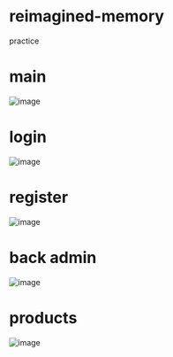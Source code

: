 # reimagined-memory
practice

<h1>main</h1>

![image](https://github.com/dornrock123/shoes-website/assets/60999611/3a4cb208-1eb0-4d98-a62f-75673f235c91)

<h1>login</h1>

![image](https://github.com/dornrock123/shoes-website/assets/60999611/9c682492-5ac2-437e-bd2b-ac28acd0f8a3)

<h1>register</h1>

![image](https://github.com/dornrock123/shoes-website/assets/60999611/5810b9eb-93cc-432f-af9a-1386b23717b3)

<h1>back admin</h1>

![image](https://github.com/dornrock123/shoes-website/assets/60999611/1c80c3f0-563e-4201-8471-12c81c38f78d)


<h1>products</h1>

![image](https://github.com/dornrock123/shoes-website/assets/60999611/73a9ef87-a759-441b-9bd0-df605e8bff16)


